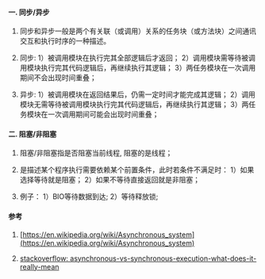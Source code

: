 #### 一. 同步/异步

1. 同步和异步一般是两个有关联（或调用）关系的任务块（或方法块）之间通讯交互和执行时序的一种描述。

2. 同步:
   1）被调用模块在执行完其全部逻辑后才返回；
   2）调用模块需等待被调用模块执行完其代码逻辑后，再继续执行其逻辑；
   3）两任务模块在一次调用期间不会出现时间重叠；

3. 异步:
   1）被调用模块在返回结果后，仍需一定时间才能完成其逻辑；
   2）调用模块无需等待被调用模块执行完其代码逻辑后，再继续执行其逻辑；
   3）两任务模块在一次调用期间可能会出现时间重叠；
   
#### 二. 阻塞/非阻塞

1. 阻塞/非阻塞指是否阻塞当前线程, 阻塞的是线程；

2. 是描述某个程序执行需要依赖某个前置条件，此时若条件不满足时：
   1）如果选择等待就是阻塞；
   2）如果不等待直接返回就是非阻塞；

3. 例子：
   1）BIO等待数据到达; 
   2）等待释放锁;
   
#### 参考

1. [https://en.wikipedia.org/wiki/Asynchronous_system](https://en.wikipedia.org/wiki/Asynchronous_system)

2. [stackoverflow: asynchronous-vs-synchronous-execution-what-does-it-really-mean](https://stackoverflow.com/questions/748175/asynchronous-vs-synchronous-execution-what-does-it-really-mean/748235#748235)